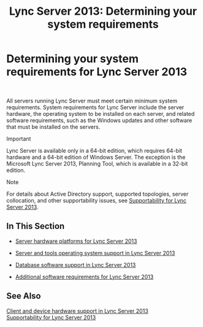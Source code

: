 ﻿---
title: 'Lync Server 2013: Determining your system requirements'
TOCTitle: Determining your system requirements
ms:assetid: 620e81e2-42df-4eda-8498-bd56a14aa0e1
ms:mtpsurl: https://technet.microsoft.com/en-us/library/Gg398438(v=OCS.15)
ms:contentKeyID: 48184286
ms.date: 07/23/2014
mtps_version: v=OCS.15
---

# Determining your system requirements for Lync Server 2013

 


All servers running Lync Server must meet certain minimum system requirements. System requirements for Lync Server include the server hardware, the operating system to be installed on each server, and related software requirements, such as the Windows updates and other software that must be installed on the servers.


> [!IMPORTANT]
> Lync Server is available only in a 64-bit edition, which requires 64-bit hardware and a 64-bit edition of Windows Server. The exception is the Microsoft Lync Server 2013, Planning Tool, which is available in a 32-bit edition.




> [!NOTE]
> For details about Active Directory support, supported topologies, server collocation, and other supportability issues, see <A href="lync-server-2013-supportability.md">Supportability for Lync Server 2013</A>.



## In This Section

  - [Server hardware platforms for Lync Server 2013](lync-server-2013-server-hardware-platforms.md)

  - [Server and tools operating system support in Lync Server 2013](lync-server-2013-server-and-tools-operating-system-support.md)

  - [Database software support in Lync Server 2013](lync-server-2013-database-software-support.md)

  - [Additional software requirements for Lync Server 2013](lync-server-2013-additional-software-requirements.md)

## See Also


[Client and device hardware support in Lync Server 2013](lync-server-2013-client-and-device-hardware-support.md)  
[Supportability for Lync Server 2013](lync-server-2013-supportability.md)

